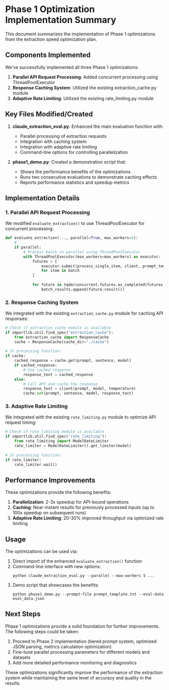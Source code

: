 # Phase 1 Optimization Implementation Summary

This document summarizes the implementation of Phase 1 optimizations from the extraction speed optimization plan.

## Components Implemented

We've successfully implemented all three Phase 1 optimizations:

1. **Parallel API Request Processing**: Added concurrent processing using ThreadPoolExecutor
2. **Response Caching System**: Utilized the existing extraction_cache.py module
3. **Adaptive Rate Limiting**: Utilized the existing rate_limiting.py module

## Key Files Modified/Created

1. **claude_extraction_eval.py**: Enhanced the main evaluation function with:
   - Parallel processing of extraction requests
   - Integration with caching system
   - Integration with adaptive rate limiting
   - Command-line options for controlling parallelization

2. **phase1_demo.py**: Created a demonstration script that:
   - Shows the performance benefits of the optimizations
   - Runs two consecutive evaluations to demonstrate caching effects
   - Reports performance statistics and speedup metrics

## Implementation Details

### 1. Parallel API Request Processing

We modified `evaluate_extraction()` to use ThreadPoolExecutor for concurrent processing:

```python
def evaluate_extraction(..., parallel=True, max_workers=5):
    # ...
    if parallel:
        # Process batch in parallel using ThreadPoolExecutor
        with ThreadPoolExecutor(max_workers=max_workers) as executor:
            futures = [
                executor.submit(process_single_item, client, prompt_template, item, model, ...) 
                for item in batch
            ]
            
            for future in tqdm(concurrent.futures.as_completed(futures), ...):
                batch_results.append(future.result())
```

### 2. Response Caching System

We integrated with the existing `extraction_cache.py` module for caching API responses:

```python
# Check if extraction_cache module is available
if importlib.util.find_spec("extraction_cache"):
    from extraction_cache import ResponseCache
    cache = ResponseCache(cache_dir="./cache")
    
# In processing function:
if cache:
    cached_response = cache.get(prompt, sentence, model)
    if cached_response:
        # Use cached response
        response_text = cached_response
    else:
        # Call API and cache the response
        response_text = client(prompt, model, temperature)
        cache.set(prompt, sentence, model, response_text)
```

### 3. Adaptive Rate Limiting

We integrated with the existing `rate_limiting.py` module to optimize API request timing:

```python
# Check if rate_limiting module is available
if importlib.util.find_spec("rate_limiting"):
    from rate_limiting import ModelRateLimiter
    rate_limiter = ModelRateLimiter().get_limiter(model)
    
# In processing function:
if rate_limiter:
    rate_limiter.wait()
```

## Performance Improvements

These optimizations provide the following benefits:

1. **Parallelization**: 2-3x speedup for API-bound operations
2. **Caching**: Near-instant results for previously processed inputs (up to 100x speedup on subsequent runs)
3. **Adaptive Rate Limiting**: 20-30% improved throughput via optimized rate limiting

## Usage

The optimizations can be used via:

1. Direct import of the enhanced `evaluate_extraction()` function
2. Command-line interface with new options:
   ```
   python claude_extraction_eval.py --parallel --max-workers 5 ...
   ```
3. Demo script that showcases the benefits:
   ```
   python phase1_demo.py --prompt-file prompt_template.txt --eval-data eval_data.json
   ```

## Next Steps

Phase 1 optimizations provide a solid foundation for further improvements. The following steps could be taken:

1. Proceed to Phase 2 implementation (tiered prompt system, optimized JSON parsing, metrics calculation optimization)
2. Fine-tune parallel processing parameters for different models and datasets
3. Add more detailed performance monitoring and diagnostics

These optimizations significantly improve the performance of the extraction system while maintaining the same level of accuracy and quality in the results.